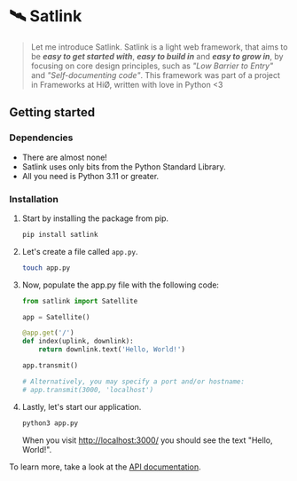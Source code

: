 # 🛰 Satlink

> Let me introduce Satlink. Satlink is a light web framework, that aims to be _**easy to get started with**_, _**easy to build in**_ and _**easy to grow in**_, by focusing on core design principles, such as _"Low Barrier to Entry"_ and _"Self-documenting code"_. This framework was part of a project in Frameworks at HiØ, written with love in Python <3

## Getting started

### Dependencies

* There are almost none! 
* Satlink uses only bits from the Python Standard Library. 
* All you need is Python 3.11 or greater.

### Installation

1. Start by installing the package from pip.
   ```bash
   pip install satlink
   ```
2. Let's create a file called `app.py`.
   ```bash
   touch app.py
   ```
4. Now, populate the app.py file with the following code:
   ```python
   from satlink import Satellite
   
   app = Satellite()
   
   @app.get('/')
   def index(uplink, downlink):
       return downlink.text('Hello, World!')
   
   app.transmit()

   # Alternatively, you may specify a port and/or hostname:
   # app.transmit(3000, 'localhost')
   ```
5. Lastly, let's start our application.
   ```bash
   python3 app.py
   ```
   When you visit [http://localhost:3000/](http://localhost:3000/) you should see the text "Hello, World!".

To learn more, take a look at the [API documentation](https://github.com/olejorga/satlink/wiki).
